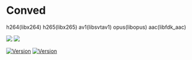 # Conved

h264(libx264) h265(libx265) av1(libsvtav1) opus(libopus) aac(libfdk_aac)

<img src="https://img.shields.io/badge/go-%2300ADD8.svg?style=for-the-badge&logo=go&logoColor=white"/> <img src="https://shields.io/badge/FFmpeg-%23171717.svg?logo=ffmpeg&style=for-the-badge&labelColor=171717&logoColor=5cb85c"/>

[![Version](https://img.shields.io/badge/Version-1.0.0-blue)]()
[![Version](https://img.shields.io/badge/FFmpeg-v7.1.1-blue)]()
